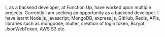 I, as a backend developer, at Function Up, have worked upon multiple projects. Currently i am seeking an opportunity as a backend developer. I have learnt Node.js, javascript, MongoDB, express.js, GitHub, Redis, APIs, libraries such as mongoose, multer, creation of login token, Bcrypt, JsonWebToken, AWS S3 etc.
